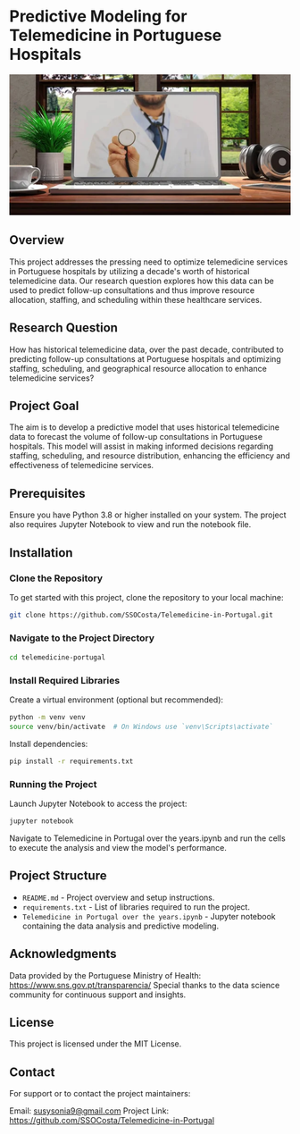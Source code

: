 # Predictive Modeling for Telemedicine in Portuguese Hospitals
![Cover Image](GitHub_cover_image/telemedicine.jpg)

## Overview
This project addresses the pressing need to optimize telemedicine services in Portuguese hospitals by utilizing a decade's worth of historical telemedicine data. Our research question explores how this data can be used to predict follow-up consultations and thus improve resource allocation, staffing, and scheduling within these healthcare services.

## Research Question
How has historical telemedicine data, over the past decade, contributed to predicting follow-up consultations at Portuguese hospitals and optimizing staffing, scheduling, and geographical resource allocation to enhance telemedicine services?

## Project Goal
The aim is to develop a predictive model that uses historical telemedicine data to forecast the volume of follow-up consultations in Portuguese hospitals. This model will assist in making informed decisions regarding staffing, scheduling, and resource distribution, enhancing the efficiency and effectiveness of telemedicine services.

## Prerequisites
Ensure you have Python 3.8 or higher installed on your system. The project also requires Jupyter Notebook to view and run the notebook file.

## Installation

### Clone the Repository

To get started with this project, clone the repository to your local machine:
```bash
git clone https://github.com/SSOCosta/Telemedicine-in-Portugal.git

```
### Navigate to the Project Directory
```bash
cd telemedicine-portugal
```

### Install Required Libraries
Create a virtual environment (optional but recommended):
```bash
python -m venv venv
source venv/bin/activate  # On Windows use `venv\Scripts\activate`
```
Install dependencies:

```bash
pip install -r requirements.txt
```

### Running the Project

Launch Jupyter Notebook to access the project:
```bash
jupyter notebook
```

Navigate to Telemedicine in Portugal over the years.ipynb and run the cells to execute the analysis and view the model's performance.

## Project Structure

- `README.md` - Project overview and setup instructions.
- `requirements.txt` - List of libraries required to run the project.
- `Telemedicine in Portugal over the years.ipynb` - Jupyter notebook containing the data analysis and predictive modeling.

## Acknowledgments

Data provided by the Portuguese Ministry of Health: https://www.sns.gov.pt/transparencia/
Special thanks to the data science community for continuous support and insights.

## License

This project is licensed under the MIT License.

## Contact

For support or to contact the project maintainers:

Email: susysonia9@gmail.com
Project Link: https://github.com/SSOCosta/Telemedicine-in-Portugal
